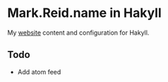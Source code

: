 Mark.Reid.name in Hakyll
========================

My [website][] content and configuration for Hakyll.

## Todo

 - Add atom feed

[website]: http://mark.reid.name